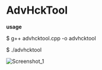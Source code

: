 # AdvHckTool
**usage**

$ g++ advhcktool.cpp -o advhcktool

$ ./advhcktool


![Screenshot_1](https://github.com/user-attachments/assets/d5bf5f4d-f2d2-416b-8b10-f48e06d6c869)
